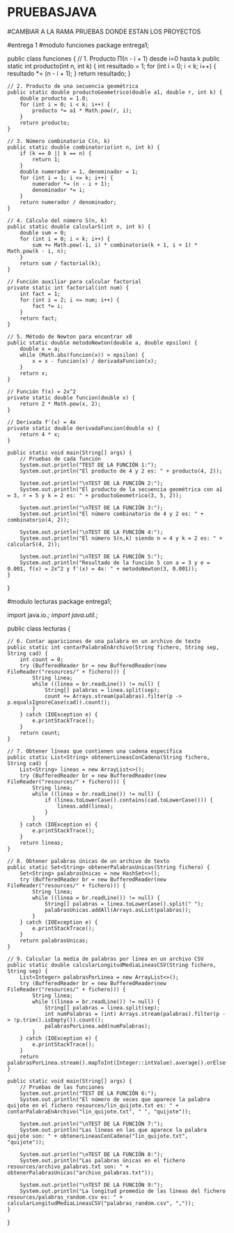 # PRUEBASJAVA

#CAMBIAR A LA RAMA PRUEBAS DONDE ESTAN LOS PROYECTOS



#entrega 1
#modulo funciones
package entrega1;

public class funciones {
    // 1. Producto Π(n - i + 1) desde i=0 hasta k
    public static int producto(int n, int k) {
        int resultado = 1;
        for (int i = 0; i < k; i++) {
            resultado *= (n - i + 1);
        }
        return resultado;
    }

    // 2. Producto de una secuencia geométrica
    public static double productoGeometrico(double a1, double r, int k) {
        double producto = 1.0;
        for (int i = 0; i < k; i++) {
            producto *= a1 * Math.pow(r, i);
        }
        return producto;
    }

    // 3. Número combinatorio C(n, k)
    public static double combinatorio(int n, int k) {
        if (k == 0 || k == n) {
            return 1;
        }
        double numerador = 1, denominador = 1;
        for (int i = 1; i <= k; i++) {
            numerador *= (n - i + 1);
            denominador *= i;
        }
        return numerador / denominador;
    }

    // 4. Cálculo del número S(n, k)
    public static double calcularS(int n, int k) {
        double sum = 0;
        for (int i = 0; i < k; i++) {
            sum += Math.pow(-1, i) * combinatorio(k + 1, i + 1) * Math.pow(k - i, n);
        }
        return sum / factorial(k);
    }

    // Función auxiliar para calcular factorial
    private static int factorial(int num) {
        int fact = 1;
        for (int i = 2; i <= num; i++) {
            fact *= i;
        }
        return fact;
    }

    // 5. Método de Newton para encontrar x0
    public static double metodoNewton(double a, double epsilon) {
        double x = a;
        while (Math.abs(funcion(x)) > epsilon) {
            x = x - funcion(x) / derivadaFuncion(x);
        }
        return x;
    }

    // Función f(x) = 2x^2
    private static double funcion(double x) {
        return 2 * Math.pow(x, 2);
    }

    // Derivada f'(x) = 4x
    private static double derivadaFuncion(double x) {
        return 4 * x;
    }

    public static void main(String[] args) {
        // Pruebas de cada función
        System.out.println("TEST DE LA FUNCIÓN 1:");
        System.out.println("El producto de 4 y 2 es: " + producto(4, 2));
        
        System.out.println("\nTEST DE LA FUNCIÓN 2:");
        System.out.println("El producto de la secuencia geométrica con a1 = 3, r = 5 y k = 2 es: " + productoGeometrico(3, 5, 2));
        
        System.out.println("\nTEST DE LA FUNCIÓN 3:");
        System.out.println("El número combinatorio de 4 y 2 es: " + combinatorio(4, 2));
        
        System.out.println("\nTEST DE LA FUNCIÓN 4:");
        System.out.println("El número S(n,k) siendo n = 4 y k = 2 es: " + calcularS(4, 2));
        
        System.out.println("\nTEST DE LA FUNCIÓN 5:");
        System.out.println("Resultado de la función 5 con a = 3 y e = 0.001, f(x) = 2x^2 y f'(x) = 4x: " + metodoNewton(3, 0.001));
    }
}

#modulo lecturas
package entrega1;

import java.io.*;
import java.util.*;


public class lecturas {
    
    // 6. Contar apariciones de una palabra en un archivo de texto
    public static int contarPalabraEnArchivo(String fichero, String sep, String cad) {
        int count = 0;
        try (BufferedReader br = new BufferedReader(new FileReader("resources/" + fichero))) {
            String linea;
            while ((linea = br.readLine()) != null) {
                String[] palabras = linea.split(sep);
                count += Arrays.stream(palabras).filter(p -> p.equalsIgnoreCase(cad)).count();
            }
        } catch (IOException e) {
            e.printStackTrace();
        }
        return count;
    }
    
    // 7. Obtener líneas que contienen una cadena específica
    public static List<String> obtenerLineasConCadena(String fichero, String cad) {
        List<String> lineas = new ArrayList<>();
        try (BufferedReader br = new BufferedReader(new FileReader("resources/" + fichero))) {
            String linea;
            while ((linea = br.readLine()) != null) {
                if (linea.toLowerCase().contains(cad.toLowerCase())) {
                    lineas.add(linea);
                }
            }
        } catch (IOException e) {
            e.printStackTrace();
        }
        return lineas;
    }
    
    // 8. Obtener palabras únicas de un archivo de texto
    public static Set<String> obtenerPalabrasUnicas(String fichero) {
        Set<String> palabrasUnicas = new HashSet<>();
        try (BufferedReader br = new BufferedReader(new FileReader("resources/" + fichero))) {
            String linea;
            while ((linea = br.readLine()) != null) {
                String[] palabras = linea.toLowerCase().split(" ");
                palabrasUnicas.addAll(Arrays.asList(palabras));
            }
        } catch (IOException e) {
            e.printStackTrace();
        }
        return palabrasUnicas;
    }
    
    // 9. Calcular la media de palabras por línea en un archivo CSV
    public static double calcularLongitudMediaLineasCSV(String fichero, String sep) {
        List<Integer> palabrasPorLinea = new ArrayList<>();
        try (BufferedReader br = new BufferedReader(new FileReader("resources/" + fichero))) {
            String linea;
            while ((linea = br.readLine()) != null) {
                String[] palabras = linea.split(sep);
                int numPalabras = (int) Arrays.stream(palabras).filter(p -> !p.trim().isEmpty()).count();
                palabrasPorLinea.add(numPalabras);
            }
        } catch (IOException e) {
            e.printStackTrace();
        }
        return palabrasPorLinea.stream().mapToInt(Integer::intValue).average().orElse(0.0);
    }
    
    public static void main(String[] args) {
        // Pruebas de las funciones
        System.out.println("TEST DE LA FUNCIÓN 6:");
        System.out.println("El número de veces que aparece la palabra quijote en el fichero resources/lin_quijote.txt es: " + contarPalabraEnArchivo("lin_quijote.txt", " ", "quijote"));
        
        System.out.println("\nTEST DE LA FUNCIÓN 7:");
        System.out.println("Las líneas en las que aparece la palabra quijote son: " + obtenerLineasConCadena("lin_quijote.txt", "quijote"));
        
        System.out.println("\nTEST DE LA FUNCIÓN 8:");
        System.out.println("Las palabras únicas en el fichero resources/archivo_palabras.txt son: " + obtenerPalabrasUnicas("archivo_palabras.txt"));
        
        System.out.println("\nTEST DE LA FUNCIÓN 9:");
        System.out.println("La longitud promedio de las líneas del fichero resources/palabras_random.csv es: " + calcularLongitudMediaLineasCSV("palabras_random.csv", ","));
    }
}


